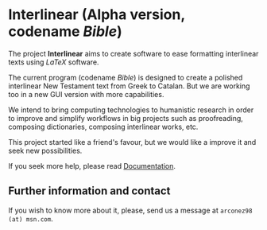 
# Interlinear (Alpha version, codename _Bible_)
The project **Interlinear** aims to create software to ease formatting interlinear texts using _LaTeX_ software.

The current program (codename _Bible_) is designed to create a polished interlinear New Testament text from Greek to Catalan. But we are working too in a new GUI version with more capabilities.

We intend to bring computing technologies to humanistic research in order to improve and simplify workflows in big projects such as proofreading, composing dictionaries, composing interlinear works, etc.

This project started like a friend's favour, but we would like a improve it and seek new possibilities.

If you seek more help, please read [Documentation](docs/Documentation.md).

## Further information and contact
If you wish to know more about it, please, send us a message at `arconez98 (at) msn.com`.
